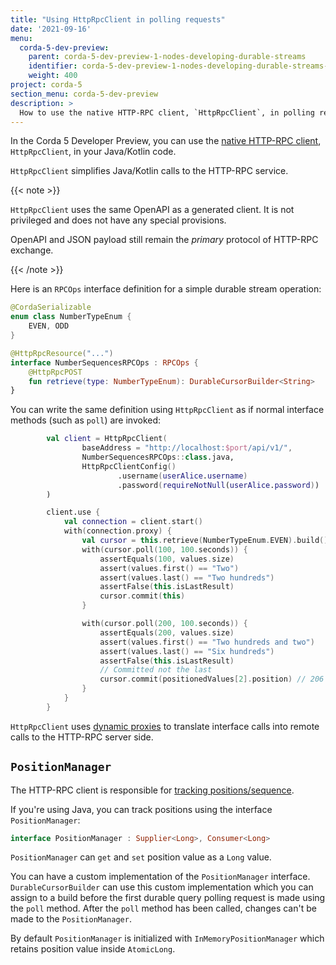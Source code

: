 ```yaml
---
title: "Using HttpRpcClient in polling requests"
date: '2021-09-16'
menu:
  corda-5-dev-preview:
    parent: corda-5-dev-preview-1-nodes-developing-durable-streams
    identifier: corda-5-dev-preview-1-nodes-developing-durable-streams-java
    weight: 400
project: corda-5
section_menu: corda-5-dev-preview
description: >
  How to use the native HTTP-RPC client, `HttpRpcClient`, in polling requests.
---
```


In the Corda 5 Developer Preview, you can use the [native HTTP-RPC client](../../http-rpc-client.md), `HttpRpcClient`, in your
Java/Kotlin code.

`HttpRpcClient` simplifies Java/Kotlin calls to the HTTP-RPC service.

{{< note >}}

`HttpRpcClient` uses the same OpenAPI as a generated client. It is not privileged and does not
have any special provisions.

OpenAPI and JSON payload still remain the *primary* protocol of HTTP-RPC exchange.

{{< /note >}}

Here is an `RPCOps` interface definition for a simple durable stream operation:

```kotlin
@CordaSerializable
enum class NumberTypeEnum {
    EVEN, ODD
}

@HttpRpcResource("...")
interface NumberSequencesRPCOps : RPCOps {
    @HttpRpcPOST
    fun retrieve(type: NumberTypeEnum): DurableCursorBuilder<String>
}
```

You can write the same definition using `HttpRpcClient` as if normal interface methods (such as `poll`) are invoked:

```kotlin
        val client = HttpRpcClient(
                baseAddress = "http://localhost:$port/api/v1/",
                NumberSequencesRPCOps::class.java,
                HttpRpcClientConfig()
                        .username(userAlice.username)
                        .password(requireNotNull(userAlice.password))
        )

        client.use {
            val connection = client.start()
            with(connection.proxy) {
                val cursor = this.retrieve(NumberTypeEnum.EVEN).build()
                with(cursor.poll(100, 100.seconds)) {
                    assertEquals(100, values.size)
                    assert(values.first() == "Two")
                    assert(values.last() == "Two hundreds")
                    assertFalse(this.isLastResult)
                    cursor.commit(this)
                }

                with(cursor.poll(200, 100.seconds)) {
                    assertEquals(200, values.size)
                    assert(values.first() == "Two hundreds and two")
                    assert(values.last() == "Six hundreds")
                    assertFalse(this.isLastResult)
                    // Committed not the last
                    cursor.commit(positionedValues[2].position) // 206
                }
            }
        }
```

`HttpRpcClient` uses [dynamic proxies](https://docs.oracle.com/javase/8/docs/technotes/guides/reflection/proxy.html)
to translate interface calls into remote calls to the HTTP-RPC server side.

## `PositionManager`

The HTTP-RPC client is responsible for [tracking positions/sequence](../_index.md#tracking-positions).

If you're using Java, you can track positions using the interface `PositionManager`:

```kotlin
interface PositionManager : Supplier<Long>, Consumer<Long>
```

`PositionManager` can `get` and `set` position value as a `Long` value.

You can have a custom implementation of the `PositionManager` interface. `DurableCursorBuilder` can use this custom implementation which you can assign to a build before the first durable query polling request is made using the `poll` method. After the `poll` method has been called, changes can't be made to the `PositionManager`.

By default `PositionManager` is initialized with `InMemoryPositionManager` which retains position value inside `AtomicLong`.
